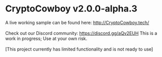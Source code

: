 # CryptoCowboy v2.0.0-alpha.3
A live working sample can be found here: http://CryptoCowboy.tech/<br><br>
Check out our Discord community: https://discord.gg/aQv2EUH
This is a work in progress; Use at your own risk.<br><br>
[This project currently has limited functionality and is not ready to use]
<br>